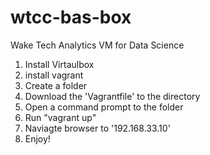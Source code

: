 # wtcc-bas-box
Wake Tech Analytics VM for Data Science

1. Install Virtaulbox
2. install vagrant
3. Create a folder
4. Download the 'Vagrantfile' to the directory
5. Open a command prompt to the folder
6. Run "vagrant up"
7. Naviagte browser to '192.168.33.10'
8. Enjoy!



